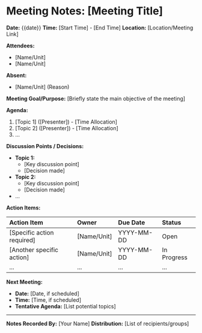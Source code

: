# Meeting Notes: [Meeting Title]

**Date:** {{date}}
**Time:** [Start Time] - [End Time]
**Location:** [Location/Meeting Link]

**Attendees:**
- [Name/Unit]
- [Name/Unit]

**Absent:**
- [Name/Unit] (Reason)

**Meeting Goal/Purpose:**
[Briefly state the main objective of the meeting]

**Agenda:**
1. [Topic 1] ([Presenter]) - [Time Allocation]
2. [Topic 2] ([Presenter]) - [Time Allocation]
3. ...

**Discussion Points / Decisions:**

*   **Topic 1:**
    *   [Key discussion point]
    *   [Decision made]
*   **Topic 2:**
    *   [Key discussion point]
    *   [Decision made]
*   ...

**Action Items:**

| Action Item                  | Owner         | Due Date   | Status      |
| :--------------------------- | :------------ | :--------- | :---------- |
| [Specific action required]   | [Name/Unit]   | YYYY-MM-DD | Open        |
| [Another specific action]    | [Name/Unit]   | YYYY-MM-DD | In Progress |
| ...                          | ...           | ...        | ...         |

**Next Meeting:**
- **Date:** [Date, if scheduled]
- **Time:** [Time, if scheduled]
- **Tentative Agenda:** [List potential topics]

---
**Notes Recorded By:** [Your Name]
**Distribution:** [List of recipients/groups] 